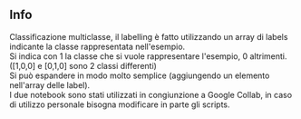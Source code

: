 ## Info
Classificazione multiclasse, il labelling è fatto utilizzando un array di labels indicante la classe rappresentata nell'esempio.<br/>
Si indica con 1 la classe che si vuole rappresentare l'esempio, 0 altrimenti. ([1,0,0] e [0,1,0] sono 2 classi differenti)<br/>
Si può espandere in modo molto semplice (aggiungendo un elemento nell'array delle label).<br/>
I due notebook sono stati utilizzati in congiunzione a Google Collab, in caso di utilizzo personale bisogna modificare in parte gli scripts.
